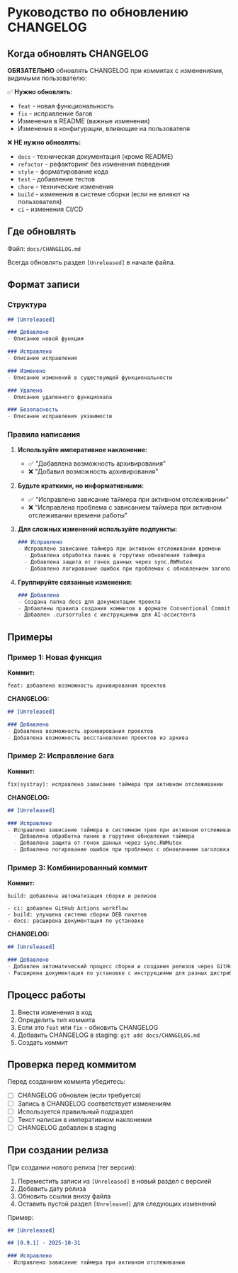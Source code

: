 # Руководство по обновлению CHANGELOG

## Когда обновлять CHANGELOG

**ОБЯЗАТЕЛЬНО** обновлять CHANGELOG при коммитах с изменениями, видимыми пользователю:

✅ **Нужно обновлять:**
- `feat` - новая функциональность
- `fix` - исправление багов
- Изменения в README (важные изменения)
- Изменения в конфигурации, влияющие на пользователя

❌ **НЕ нужно обновлять:**
- `docs` - техническая документация (кроме README)
- `refactor` - рефакторинг без изменения поведения
- `style` - форматирование кода
- `test` - добавление тестов
- `chore` - технические изменения
- `build` - изменения в системе сборки (если не влияют на пользователя)
- `ci` - изменения CI/CD

## Где обновлять

Файл: `docs/CHANGELOG.md`

Всегда обновлять раздел `[Unreleased]` в начале файла.

## Формат записи

### Структура

```markdown
## [Unreleased]

### Добавлено
- Описание новой функции

### Исправлено
- Описание исправления

### Изменено
- Описание изменений в существующей функциональности

### Удалено
- Описание удаленного функционала

### Безопасность
- Описание исправления уязвимости
```

### Правила написания

1. **Используйте императивное наклонение:**
   - ✅ "Добавлена возможность архивирования"
   - ❌ "Добавил возможность архивирования"

2. **Будьте краткими, но информативными:**
   - ✅ "Исправлено зависание таймера при активном отслеживании"
   - ❌ "Исправлена проблема с зависанием таймера при активном отслеживании времени работы"

3. **Для сложных изменений используйте подпункты:**
   ```markdown
   ### Исправлено
   - Исправлено зависание таймера при активном отслеживании времени
     - Добавлена обработка паник в горутине обновления таймера
     - Добавлена защита от гонок данных через sync.RWMutex
     - Добавлено логирование ошибок при проблемах с обновлением заголовка
   ```

4. **Группируйте связанные изменения:**
   ```markdown
   ### Добавлено
   - Создана папка docs для документации проекта
   - Добавлены правила создания коммитов в формате Conventional Commits
   - Добавлен .cursorrules с инструкциями для AI-ассистента
   ```

## Примеры

### Пример 1: Новая функция

**Коммит:**
```
feat: добавлена возможность архивирования проектов
```

**CHANGELOG:**
```markdown
## [Unreleased]

### Добавлено
- Добавлена возможность архивирования проектов
- Добавлена возможность восстановления проектов из архива
```

### Пример 2: Исправление бага

**Коммит:**
```
fix(systray): исправлено зависание таймера при активном отслеживании
```

**CHANGELOG:**
```markdown
## [Unreleased]

### Исправлено
- Исправлено зависание таймера в системном трее при активном отслеживании времени
  - Добавлена обработка паник в горутине обновления таймера
  - Добавлена защита от гонок данных через sync.RWMutex
  - Добавлено логирование ошибок при проблемах с обновлением заголовка
```

### Пример 3: Комбинированный коммит

**Коммит:**
```
build: добавлена автоматизация сборки и релизов

- ci: добавлен GitHub Actions workflow
- build: улучшена система сборки DEB пакетов
- docs: расширена документация по установке
```

**CHANGELOG:**
```markdown
## [Unreleased]

### Добавлено
- Добавлен автоматический процесс сборки и создания релизов через GitHub Actions
- Расширена документация по установке с инструкциями для разных дистрибутивов
```

## Процесс работы

1. Внести изменения в код
2. Определить тип коммита
3. Если это `feat` или `fix` - обновить CHANGELOG
4. Добавить CHANGELOG в staging: `git add docs/CHANGELOG.md`
5. Создать коммит

## Проверка перед коммитом

Перед созданием коммита убедитесь:

- [ ] CHANGELOG обновлен (если требуется)
- [ ] Запись в CHANGELOG соответствует изменениям
- [ ] Используется правильный подраздел
- [ ] Текст написан в императивном наклонении
- [ ] CHANGELOG добавлен в staging

## При создании релиза

При создании нового релиза (тег версии):

1. Переместить записи из `[Unreleased]` в новый раздел с версией
2. Добавить дату релиза
3. Обновить ссылки внизу файла
4. Оставить пустой раздел `[Unreleased]` для следующих изменений

Пример:
```markdown
## [Unreleased]

## [0.9.1] - 2025-10-31

### Исправлено
- Исправлено зависание таймера при активном отслеживании
```


